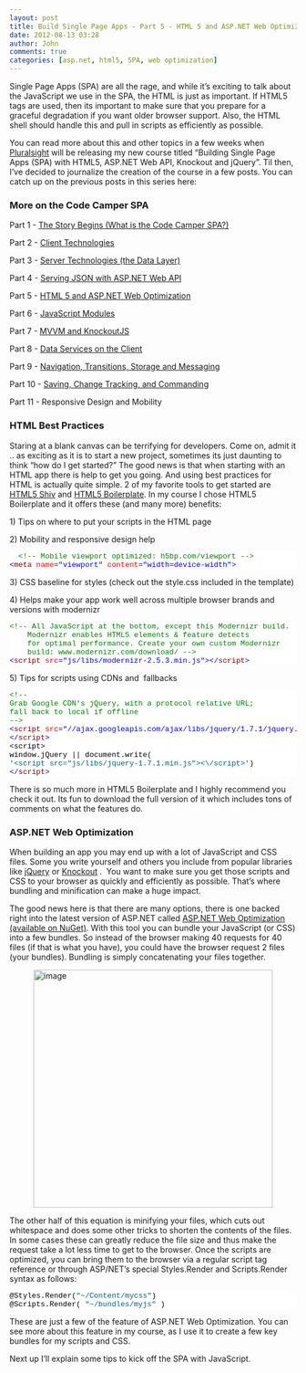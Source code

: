 ```yaml
---
layout: post
title: Build Single Page Apps - Part 5 - HTML 5 and ASP.NET Web Optimization
date: 2012-08-13 03:28
author: John
comments: true
categories: [asp.net, html5, SPA, web optimization]
---
```

<p>Single Page Apps (SPA) are all the rage, and while it’s exciting to talk about the JavaScript we use in the SPA, the HTML is just as important. If HTML5 tags are used, then its important to make sure that you prepare for a graceful degradation if you want older browser support. Also, the HTML shell should handle this and pull in scripts as efficiently as possible.  <p>You can read more about this and other topics in a few weeks when <a href="http://www.pluralsight.com/">Pluralsight</a> will be releasing my new course titled “Building Single Page Apps (SPA) with HTML5, ASP.NET Web API, Knockout and jQuery”. Til then, I’ve decided to journalize the creation of the course in a few posts. You can catch up on the previous posts in this series here:  <h3>More on the Code Camper SPA</h3> <p>Part 1 - <a href="http://jpapa.me/spapost1">The Story Begins (What is the Code Camper SPA?)</a></p> <p>Part 2 - <a href="http://jpapa.me/spapost2">Client Technologies</a></p> <p>Part 3 - <a href="/spapost3">Server Technologies (the Data Layer)</a></p> <p>Part 4 - <a href="http://jpapa.me/spapost4">Serving JSON with ASP.NET Web API</a></p> <p>Part 5 - <a href="http://jpapa.me/spapost5">HTML 5 and ASP.NET Web Optimization</a></p> <p>Part 6 - <a href="http://jpapa.me/spapost6">JavaScript Modules</a></p> <p>Part 7 - <a href="http://jpapa.me/spapost7">MVVM and KnockoutJS</a></p> <p>Part 8 - <a href="http://jpapa.me/spapost8">Data Services on the Client</a></p> <p>Part 9 - <a href="http://jpapa.me/spapost9">Navigation, Transitions, Storage and Messaging</a></p> <p>Part 10 - <a href="http://jpapa.me/spapost10">Saving, Change Tracking, and Commanding</a> </p> <p>Part 11 - Responsive Design and Mobility</p> <h3>HTML Best Practices </h3> <p>Staring at a blank canvas can be terrifying for developers. Come on, admit it .. as exciting as it is to start a new project, sometimes its just daunting to think “how do I get started?” The good news is that when starting with an HTML app there is help to get you going. And using best practices for HTML is actually quite simple. 2 of my favorite tools to get started are <a href="http://code.google.com/p/html5shiv/">HTML5 Shiv</a> and <a href="http://html5boilerplate.com/">HTML5 Boilerplate</a>. In my course I chose HTML5 Boilerplate and it offers these (and many more) benefits:</p> <p>1) Tips on where to put your scripts in the HTML page </p> <p>2) Mobility and responsive design help </p><pre class="csharpcode">  <span class="rem">&lt;!-- Mobile viewport optimized: h5bp.com/viewport --&gt;</span>
<span class="kwrd">&lt;</span><span class="html">meta</span> <span class="attr">name</span><span class="kwrd">="viewport"</span> <span class="attr">content</span><span class="kwrd">="width=device-width"</span><span class="kwrd">&gt;</span></pre>
<style type="text/css">.csharpcode, .csharpcode pre
{
font-size: small;
color: black;
font-family: consolas, "Courier New", courier, monospace;
background-color: #ffffff;
/*white-space: pre;*/
}
.csharpcode pre { margin: 0em; }
.csharpcode .rem { color: #008000; }
.csharpcode .kwrd { color: #0000ff; }
.csharpcode .str { color: #006080; }
.csharpcode .op { color: #0000c0; }
.csharpcode .preproc { color: #cc6633; }
.csharpcode .asp { background-color: #ffff00; }
.csharpcode .html { color: #800000; }
.csharpcode .attr { color: #ff0000; }
.csharpcode .alt
{
background-color: #f4f4f4;
width: 100%;
margin: 0em;
}
.csharpcode .lnum { color: #606060; }
</style>
<p>3) CSS baseline for styles (check out the style.css included in the template)</p>
<p>4) Helps make your app work well across multiple browser brands and versions with modernizr </p><pre class="csharpcode"><span class="rem">&lt;!-- All JavaScript at the bottom, except this Modernizr build.</span>
<span class="rem">    Modernizr enables HTML5 elements &amp; feature detects </span>
<span class="rem">    for optimal performance. Create your own custom Modernizr </span>
<span class="rem">    build: www.modernizr.com/download/ --&gt;</span>
<span class="kwrd">&lt;</span><span class="html">script</span> <span class="attr">src</span><span class="kwrd">="js/libs/modernizr-2.5.3.min.js"</span><span class="kwrd">&gt;&lt;/</span><span class="html">script</span><span class="kwrd">&gt;</span></pre>
<style type="text/css">.csharpcode, .csharpcode pre
{
font-size: small;
color: black;
font-family: consolas, "Courier New", courier, monospace;
background-color: #ffffff;
/*white-space: pre;*/
}
.csharpcode pre { margin: 0em; }
.csharpcode .rem { color: #008000; }
.csharpcode .kwrd { color: #0000ff; }
.csharpcode .str { color: #006080; }
.csharpcode .op { color: #0000c0; }
.csharpcode .preproc { color: #cc6633; }
.csharpcode .asp { background-color: #ffff00; }
.csharpcode .html { color: #800000; }
.csharpcode .attr { color: #ff0000; }
.csharpcode .alt
{
background-color: #f4f4f4;
width: 100%;
margin: 0em;
}
.csharpcode .lnum { color: #606060; }
</style>
<p>
<style type="text/css">.csharpcode, .csharpcode pre
{
font-size: small;
color: black;
font-family: consolas, "Courier New", courier, monospace;
background-color: #ffffff;
/*white-space: pre;*/
}
.csharpcode pre { margin: 0em; }
.csharpcode .rem { color: #008000; }
.csharpcode .kwrd { color: #0000ff; }
.csharpcode .str { color: #006080; }
.csharpcode .op { color: #0000c0; }
.csharpcode .preproc { color: #cc6633; }
.csharpcode .asp { background-color: #ffff00; }
.csharpcode .html { color: #800000; }
.csharpcode .attr { color: #ff0000; }
.csharpcode .alt
{
background-color: #f4f4f4;
width: 100%;
margin: 0em;
}
.csharpcode .lnum { color: #606060; }
</style>
5) Tips for scripts using CDNs and&nbsp; fallbacks </p><pre class="csharpcode"><span class="rem">&lt;!-- </span>
<span class="rem">Grab Google CDN's jQuery, with a protocol relative URL; </span>
<span class="rem">fall back to local if offline </span>
<span class="rem">--&gt;</span>
<span class="kwrd">&lt;</span><span class="html">script</span> <span class="attr">src</span><span class="kwrd">="//ajax.googleapis.com/ajax/libs/jquery/1.7.1/jquery.min.js"</span><span class="kwrd">&gt;</span>
<span class="kwrd">&lt;/</span><span class="html">script</span><span class="kwrd">&gt;</span>
&lt;script&gt;
window.jQuery || document.write(
<span class="str">'&lt;script src="js/libs/jquery-1.7.1.min.js"&gt;&lt;\/script&gt;'</span>)
<span class="kwrd">&lt;/</span><span class="html">script</span><span class="kwrd">&gt;</span></pre>
<style type="text/css">.csharpcode, .csharpcode pre
{
font-size: small;
color: black;
font-family: consolas, "Courier New", courier, monospace;
background-color: #ffffff;
/*white-space: pre;*/
}
.csharpcode pre { margin: 0em; }
.csharpcode .rem { color: #008000; }
.csharpcode .kwrd { color: #0000ff; }
.csharpcode .str { color: #006080; }
.csharpcode .op { color: #0000c0; }
.csharpcode .preproc { color: #cc6633; }
.csharpcode .asp { background-color: #ffff00; }
.csharpcode .html { color: #800000; }
.csharpcode .attr { color: #ff0000; }
.csharpcode .alt
{
background-color: #f4f4f4;
width: 100%;
margin: 0em;
}
.csharpcode .lnum { color: #606060; }
</style>
<style type="text/css">.csharpcode, .csharpcode pre
{
font-size: small;
color: black;
font-family: consolas, "Courier New", courier, monospace;
background-color: #ffffff;
/*white-space: pre;*/
}
.csharpcode pre { margin: 0em; }
.csharpcode .rem { color: #008000; }
.csharpcode .kwrd { color: #0000ff; }
.csharpcode .str { color: #006080; }
.csharpcode .op { color: #0000c0; }
.csharpcode .preproc { color: #cc6633; }
.csharpcode .asp { background-color: #ffff00; }
.csharpcode .html { color: #800000; }
.csharpcode .attr { color: #ff0000; }
.csharpcode .alt
{
background-color: #f4f4f4;
width: 100%;
margin: 0em;
}
.csharpcode .lnum { color: #606060; }
</style>
<p>There is so much more in HTML5 Boilerplate and I highly recommend you check it out. Its fun to download the full version of it which includes tons of comments on what the features do. </p>
<h3>ASP.NET Web Optimization </h3>
<p>When building an app you may end up with a lot of JavaScript and CSS files. Some you write yourself and others you include from popular libraries like <a href="http://www.jquery.com">jQuery</a> or <a href="http://www.knockoutjs.com">Knockout</a> .&nbsp; You want to make sure you get those scripts and CSS to your browser as quickly and efficiently as possible. That’s where bundling and minification can make a huge impact. </p>
<p>The good news here is that there are many options, there is one backed right into the latest version of ASP.NET called <a href="http://nuget.org/packages/microsoft.aspnet.web.optimization">ASP.NET Web Optimization (available on NuGet)</a>. With this tool you can bundle your JavaScript (or CSS) into a few bundles. So instead of the browser making 40 requests for 40 files (if that is what you have), you could have the browser request 2 files (your bundles). Bundling is simply concatenating your files together.</p>
<p><a href="http://images.johnpapa.net/wp-content/uploads/media/Windows-Live-Writer/3a1473c0c097_13F8F/image_6.png"><img style="background-image: none; border-right-width: 0px; padding-left: 0px; padding-right: 0px; display: block; float: none; border-top-width: 0px; border-bottom-width: 0px; margin-left: auto; border-left-width: 0px; margin-right: auto; padding-top: 0px" title="image" border="0" alt="image" src="http://images.johnpapa.net/wp-content/uploads/media/Windows-Live-Writer/3a1473c0c097_13F8F/image_thumb_2.png" width="420" height="417"></a></p>
<p>The other half of this equation is minifying your files, which cuts out whitespace and does some other tricks to shorten the contents of the files. In some cases these can greatly reduce the file size and thus make the request take a lot less time to get to the browser. Once the scripts are optimized, you can bring them to the browser via a regular script tag reference or through ASP/NET’s special Styles.Render and Scripts.Render syntax as follows:</p><pre class="csharpcode">@Styles.Render(<span class="str">"~/Content/mycss"</span>)
@Scripts.Render( <span class="str">"~/bundles/myjs"</span> )</pre>
<p>These are just a few of the feature of ASP.NET Web Optimization. You can see more about this feature in my course, as I use it to create a few key bundles for my scripts and CSS. </p>
<p>Next up I’ll explain some tips to kick off the SPA with JavaScript.</p>

